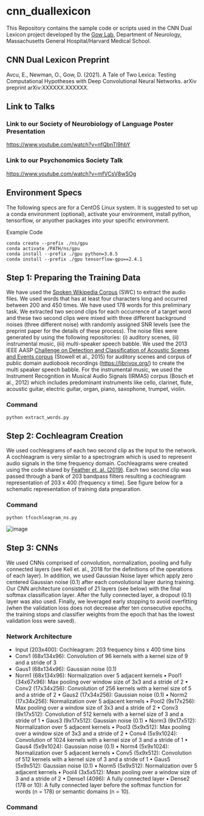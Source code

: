 # cnn_duallexicon
This Repository contains the sample code or scripts used in the CNN Dual Lexicon project developed by the [Gow Lab](https://gowlab.mgh.harvard.edu/), Department of Neurology, Massachusetts General Hospital/Harvard Medical School.

## CNN Dual Lexicon Preprint

Avcu, E., Newman, O., Gow, D. (2021). A Tale of Two Lexica: Testing Computational Hypotheses with Deep Convolutional Neural Networks. arXiv preprint arXiv:XXXXXX.XXXXXX.

## Link to Talks

### Link to our Society of Neurobiology of Language Poster Presentation
https://www.youtube.com/watch?v=nfQbnTl9hbY

### Link to our Psychonomics Society Talk
https://www.youtube.com/watch?v=mfVCsV8wSOg

## Environment Specs
The following specs are for a CentOS Linux system.
It is suggested to set up a conda environment (optional), activate your environment, install python, tensorflow, or anyother packages into your specific environment.

Example Code
```
conda create --prefix ./ns/gpu
conda activate /PATH/ns/gpu
conda install --prefix ./gpu python=3.8.5
conda install --prefix ./gpu tensorflow-gpu==2.4.1
```

## Step 1: Preparing the Training Data
We have used the [Spoken Wikipedia Corpus](https://nats.gitlab.io/swc/) (SWC) to extract the audio files. We used words that has at least four characters long and occurred between 200 and 450 times. We have used 178 words for this preliminary task.
We extracted two second clips for each occurrence of a target word and these two second clips were mixed with three different background noises (three different noise) with randomly assigned SNR levels (see the preprint paper for the details of these process). The noise files were generated by using the following repositories: (i) auditory scenes, (ii) instrumental music, (iii) multi-speaker speech babble. We used the 2013 IEEE AASP [Challenge on Detection and Classification of Acoustic Scenes and Events corpus](http://c4dm.eecs.qmul.ac.uk/sceneseventschallenge/description.html)  (Stowell et al., 2015) for auditory scenes and corpus of public domain audiobook recordings (https://librivox.org/) to create the multi speaker speech babble. For the instrumental music, we used the Instrument Recognition in Musical Audio Signals (IRMAS) corpus (Bosch et al., 2012) which  includes predominant instruments like cello, clarinet, flute, acoustic guitar, electric guitar, organ, piano, saxophone, trumpet, violin.

### Command
```
python extract_words.py
```

## Step 2: Cochleagram Creation
We used cochleagrams of each two second clip as the input to the network. A cochleagram is very similar to a spectrogram which is used to represent audio signals in the time frequency domain. Cochleagrams were created using the code shared by [Feather et. al. (2019)](https://github.com/jenellefeather/tfcochleagram). Each two second clip was passed through a bank of 203 bandpass filters resulting a cochleagram representation of 203 x 400 (frequency x time). See figure below for a schematic representation of training data preparation.

### Command
```
python tfcochleagram_ns.py
```
![image](https://user-images.githubusercontent.com/32641692/112358864-17b38480-8ca7-11eb-8489-323c2792469a.png)

## Step 3: CNNs
We used CNNs comprised of convolution, normalization, pooling and fully connected layers (see Kell et. al., 2018 for the definitions of the operations of each layer). In addition, we used Gaussian Noise layer which apply zero centered Gaussian noise (0.1) after each convolutional layer during training. Our CNN architecture consisted of 21 layers (see below) with the final softmax classification layer. After the fully connected layer, a dropout (0.1) layer was also used. Finally, we leveraged early stopping to avoid overfitting (when the validation loss does not decrease after ten consecutive epochs, the training stops and classifier weights from the epoch that has the lowest validation loss were saved).

### Network Architecture
-	Input (203x400): Cochleagram: 203 frequency bins x 400 time bins
-	Conv1 (68x134x96): Convolution of 96 kernels with a kernel size of 9 and a stride of 3
-	Gaus1 (68x134x96): Gaussian noise (0.1)
-	Norm1 (68x134x96): Normalization over 5 adjacent kernels
•	Pool1 (34x67x96): Max pooling over window size of 3x3 and a stride of 2
•	Conv2 (17x34x256): Convolution of 256 kernels with a kernel size of 5 and a stride of 2
•	Gaus2 (17x34x256): Gaussian noise (0.1)
•	Norm2 (17x34x256): Normalization over 5 adjacent kernels
•	Pool2 (9x17x256): Max pooling over a window size of 3x3 and a stride of 2
•	Conv3 (9x17x512): Convolution of 512 kernels with a kernel size of 3 and a stride of 1
•	Gaus3 (9x17x512): Gaussian noise (0.1)
•	Norm3 (9x17x512): Normalization over 5 adjacent kernels
•	Pool3 (5x9x512): Max pooling over a window size of 3x3 and a stride of 2
•	Conv4 (5x9x1024): Convolution of 1024 kernels with a kernel size of 3 and a stride of 1
•	Gaus4 (5x9x1024): Gaussian noise (0.1)
•	Norm4 (5x9x1024): Normalization over 5 adjacent kernels
•	Conv5 (5x9x512): Convolution of 512 kernels with a kernel size of 3 and a stride of 1
•	Gaus5 (5x9x512): Gaussian noise (0.1)
•	Norm5 (5x9x512): Normalization over 5 adjacent kernels
•	Pool4 (3x5x512): Mean pooling over a window size of 3 and a stride of 2
•	Dense1 (4096): A fully connected layer
•	Dense2 (178 or 10): A fully connected layer before the softmax function for words (n = 178) or semantic domains (n = 10).


### Command
